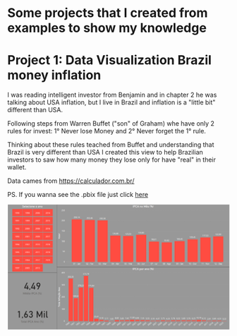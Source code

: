 # Some projects that I created from examples to show my knowledge

# Project 1: Data Visualization Brazil money inflation
I was reading intelligent investor from Benjamin and in chapter 2 he was talking about USA inflation, but I live in Brazil and inflation is a "little bit" different than USA.

Following steps from Warren Buffet ("son" of Graham) whe have only 2 rules for invest: 1° Never lose Money and 2° Never forget the 1° rule.

Thinking about these rules teached from Buffet and understanding that Brazil is very different than USA I created this view to help Brazilian investors to saw how many money they lose only for have "real" in their wallet.

Data cames from https://calculador.com.br/

PS. If you wanna see the .pbix file just click [here](https://github.com/vitorms0597/Vitor_Portfolio/blob/main/.PBIX/Infla%C3%A7%C3%A3o.pbix)

![](/images/Brazil_inflation.PNG)
